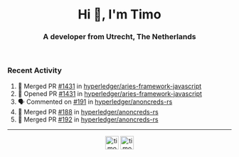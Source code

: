 <h1 align="center">Hi 👋, I'm Timo</h1>
<h3 align="center">A developer from Utrecht, The Netherlands</h3>
<br/>
<!-- https://github.com/rahuldkjain/github-profile-readme-generator --!>

<!--  <p align="left"><img src="https://github-readme-stats.vercel.app/api?username=timoglastra&show_icons=true&count_private=true&" alt="timoglastra" /></p> --!>

<!--
Github language stats
<p align="left"><img src="https://github-readme-stats.vercel.app/api/top-langs/?username=timoglastra&layout=compact" alt="timoglastra" /><p>
-->

<!-- Codestats language stats -->
<!-- <p align="left"><img src="https://codestats-readme.vercel.app/api/top-langs/?username=timoglastra&layout=compact&language_count=12" alt="timoglastra" /><p>    --!>
  
<h3>Recent Activity</h3>

<!--START_SECTION:activity-->
1. 🎉 Merged PR [#1431](https://github.com/hyperledger/aries-framework-javascript/pull/1431) in [hyperledger/aries-framework-javascript](https://github.com/hyperledger/aries-framework-javascript)
2. 💪 Opened PR [#1431](https://github.com/hyperledger/aries-framework-javascript/pull/1431) in [hyperledger/aries-framework-javascript](https://github.com/hyperledger/aries-framework-javascript)
3. 🗣 Commented on [#191](https://github.com/hyperledger/anoncreds-rs/issues/191) in [hyperledger/anoncreds-rs](https://github.com/hyperledger/anoncreds-rs)
4. 🎉 Merged PR [#188](https://github.com/hyperledger/anoncreds-rs/pull/188) in [hyperledger/anoncreds-rs](https://github.com/hyperledger/anoncreds-rs)
5. 🎉 Merged PR [#192](https://github.com/hyperledger/anoncreds-rs/pull/192) in [hyperledger/anoncreds-rs](https://github.com/hyperledger/anoncreds-rs)
<!--END_SECTION:activity-->

---

<p align="center">
<a href="https://twitter.com/timoglastra" target="blank"><img align="center" src="https://cdn.jsdelivr.net/npm/simple-icons@3.0.1/icons/twitter.svg" alt="timoglastra" height="30" width="30" /></a>
<a href="https://linkedin.com/in/timoglastra" target="blank"><img align="center" src="https://cdn.jsdelivr.net/npm/simple-icons@3.0.1/icons/linkedin.svg" alt="timoglastra" height="30" width="30" /></a>
</p>



